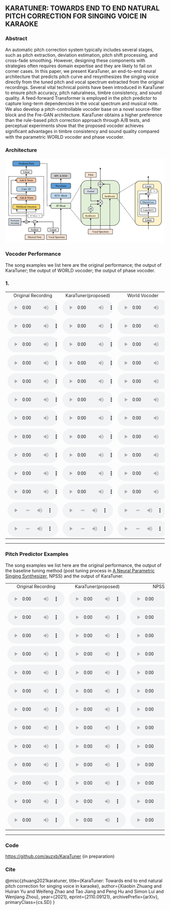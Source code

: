 ## KARATUNER: TOWARDS END TO END NATURAL PITCH CORRECTION FOR SINGING VOICE IN KARAOKE

### Abstract

An automatic pitch correction system typically includes several stages, such as pitch extraction, deviation estimation, pitch shift processing, and cross-fade smoothing. However, designing these components with strategies often requires domain expertise and they are likely to fail on corner cases. In this paper, we present KaraTuner, an end-to-end neural architecture that predicts pitch curve and resynthesizes the singing voice directly from the tuned pitch and vocal spectrum extracted from the original recordings. Several vital technical points have been introduced in KaraTuner to ensure pitch accuracy, pitch naturalness, timbre consistency, and sound quality. A feed-forward Transformer is employed in the pitch predictor to capture long-term dependencies in the vocal spectrum and musical note. We also develop a pitch-controllable vocoder base on a novel source-ﬁlter block and the Fre-GAN architecture. KaraTuner obtains a higher preference than the rule-based pitch correction approach through A/B tests, and perceptual experiments show that the proposed vocoder achieves signiﬁcant advantages in timbre consistency and sound quality compared with the parametric WORLD vocoder and phase vocoder.

### Architecture

![Architecture of KaraTuner](karatuner.png)

### Vocoder Performance

The song examples we list here are the original performance; the output of KaraTuner; the output of WORLD vocoder; the output of phase vocoder.

### 1.

<table style='text-align: center;'>
  <tbody>
    <tr>
      <td>Original Recording</td>
      <td>KaraTuner(proposed)</td>
      <td>World Vocoder</td>
      <td>Phase Vocoder</td>
    </tr>
    <tr>
      <td><audio controls="" style="width: 160px;height: 50px"><source src="audio/aiqingzhuanyi_vocal.mp3" type="audio/wav" /></audio></td>
      <td><audio controls="" style="width: 160px;height: 50px"><source src="audio/aiqingzhuanyi_ugc.mp3" type="audio/wav" /></audio></td>
      <td><audio controls="" style="width: 160px;height: 50px"><source src="audio/aiqingzhuanyi_world.mp3" type="audio/wav" /></audio></td>
      <td><audio controls="" style="width: 160px;height: 50px"><source src="audio/aiqingzhuanyi_pv.mp3" type="audio/wav" /></audio></td>
    </tr>
    <tr>
      <td><audio controls="" style="width: 160px;height: 50px"><source src="audio/87_0ea518d5a8395b86537e47ef80f9fafc598191ad_vocal.mp3" type="audio/wav" /></audio></td>
      <td><audio controls="" style="width: 160px;height: 50px"><source src="audio/87_0ea518d5a8395b86537e47ef80f9fafc598191ad_ugc.mp3" type="audio/wav" /></audio></td>
      <td><audio controls="" style="width: 160px;height: 50px"><source src="audio/87_0ea518d5a8395b86537e47ef80f9fafc598191ad_world.mp3" type="audio/wav" /></audio></td>
      <td><audio controls="" style="width: 160px;height: 50px"><source src="audio/87_0ea518d5a8395b86537e47ef80f9fafc598191ad_pv.mp3" type="audio/wav" /></audio></td>
    </tr>
    <tr>
      <td><audio controls="" style="width: 160px;height: 50px"><source src="audio/87_01a518d5fcf161b6537e47ef83f9fafc59812aaf_vocal.mp3" type="audio/wav" /></audio></td>
      <td><audio controls="" style="width: 160px;height: 50px"><source src="audio/87_01a518d5fcf161b6537e47ef83f9fafc59812aaf_ugc.mp3" type="audio/wav" /></audio></td>
      <td><audio controls="" style="width: 160px;height: 50px"><source src="audio/87_01a518d5fcf161b6537e47ef83f9fafc59812aaf_world.mp3" type="audio/wav" /></audio></td>
      <td><audio controls="" style="width: 160px;height: 50px"><source src="audio/87_01a518d5fcf161b6537e47ef83f9fafc59812aaf_pv.mp3" type="audio/wav" /></audio></td>
    </tr>
    <tr>
      <td><audio controls="" style="width: 160px;height: 50px"><source src="audio/87_1ca718d5ae2b05bc537e47ef83f9fafc5981feaf_vocal.mp3" type="audio/wav" /></audio></td>
      <td><audio controls="" style="width: 160px;height: 50px"><source src="audio/87_1ca718d5ae2b05bc537e47ef83f9fafc5981feaf_ugc.mp3" type="audio/wav" /></audio></td>
      <td><audio controls="" style="width: 160px;height: 50px"><source src="audio/87_1ca718d5ae2b05bc537e47ef83f9fafc5981feaf_world.mp3" type="audio/wav" /></audio></td>
      <td><audio controls="" style="width: 160px;height: 50px"><source src="audio/87_1ca718d5ae2b05bc537e47ef83f9fafc5981feaf_pv.mp3" type="audio/wav" /></audio></td>
    </tr>
    <tr>
      <td><audio controls="" style="width: 160px;height: 50px"><source src="audio/87_7ca518d56f93f6b8537e47ef80f9fafc59811fae_vocal.mp3" type="audio/wav" /></audio></td>
      <td><audio controls="" style="width: 160px;height: 50px"><source src="audio/87_7ca518d56f93f6b8537e47ef80f9fafc59811fae_ugc.mp3" type="audio/wav" /></audio></td>
      <td><audio controls="" style="width: 160px;height: 50px"><source src="audio/87_7ca518d56f93f6b8537e47ef80f9fafc59811fae_world.mp3" type="audio/wav" /></audio></td>
      <td><audio controls="" style="width: 160px;height: 50px"><source src="audio/87_7ca518d56f93f6b8537e47ef80f9fafc59811fae_pv.mp3" type="audio/wav" /></audio></td>
    </tr>
    <tr>
      <td><audio controls="" style="width: 160px;height: 50px"><source src="audio/87_41a518d59cc664f8537e47ef83f9fafc598140ac_vocal.mp3" type="audio/wav" /></audio></td>
      <td><audio controls="" style="width: 160px;height: 50px"><source src="audio/87_41a518d59cc664f8537e47ef83f9fafc598140ac_ugc.mp3" type="audio/wav" /></audio></td>
      <td><audio controls="" style="width: 160px;height: 50px"><source src="audio/87_41a518d59cc664f8537e47ef83f9fafc598140ac_world.mp3" type="audio/wav" /></audio></td>
      <td><audio controls="" style="width: 160px;height: 50px"><source src="audio/87_41a518d59cc664f8537e47ef83f9fafc598140ac_pv.mp3" type="audio/wav" /></audio></td>
    </tr>
    <tr>
      <td><audio controls="" style="width: 160px;height: 50px"><source src="audio/87_46b118d5ef95b69c537e47ef80f9fafc5981d2ae_vocal.mp3" type="audio/wav" /></audio></td>
      <td><audio controls="" style="width: 160px;height: 50px"><source src="audio/87_46b118d5ef95b69c537e47ef80f9fafc5981d2ae_ugc.mp3" type="audio/wav" /></audio></td>
      <td><audio controls="" style="width: 160px;height: 50px"><source src="audio/87_46b118d5ef95b69c537e47ef80f9fafc5981d2ae_world.mp3" type="audio/wav" /></audio></td>
      <td><audio controls="" style="width: 160px;height: 50px"><source src="audio/87_46b118d5ef95b69c537e47ef80f9fafc5981d2ae_pv.mp3" type="audio/wav" /></audio></td>
    </tr>
    <tr>
      <td><audio controls="" style="width: 160px;height: 50px"><source src="audio/87_78a718d55a56beae537e47ef83f9fafc598151af_vocal.mp3" type="audio/wav" /></audio></td>
      <td><audio controls="" style="width: 160px;height: 50px"><source src="audio/87_78a718d55a56beae537e47ef83f9fafc598151af_ugc.mp3" type="audio/wav" /></audio></td>
      <td><audio controls="" style="width: 160px;height: 50px"><source src="audio/87_78a718d55a56beae537e47ef83f9fafc598151af_world.mp3" type="audio/wav" /></audio></td>
      <td><audio controls="" style="width: 160px;height: 50px"><source src="audio/87_78a718d55a56beae537e47ef83f9fafc598151af_pv.mp3" type="audio/wav" /></audio></td>
    </tr>
    <tr>
      <td><audio controls="" style="width: 160px;height: 50px"><source src="audio/87_d3a418d57bf39f9e537e47ef80f9fafc59811caf_vocal.mp3" type="audio/wav" /></audio></td>
      <td><audio controls="" style="width: 160px;height: 50px"><source src="audio/87_d3a418d57bf39f9e537e47ef80f9fafc59811caf_ugc.mp3" type="audio/wav" /></audio></td>
      <td><audio controls="" style="width: 160px;height: 50px"><source src="audio/87_d3a418d57bf39f9e537e47ef80f9fafc59811caf_world.mp3" type="audio/wav" /></audio></td>
      <td><audio controls="" style="width: 160px;height: 50px"><source src="audio/87_d3a418d57bf39f9e537e47ef80f9fafc59811caf_pv.mp3" type="audio/wav" /></audio></td>
    </tr>
    <tr>
      <td><audio controls="" style="width: 160px;height: 50px"><source src="audio/87_dea518d549e0f695537e47ef80f9fafc59810eae_vocal.mp3" type="audio/wav" /></audio></td>
      <td><audio controls="" style="width: 160px;height: 50px"><source src="audio/87_dea518d549e0f695537e47ef80f9fafc59810eae_ugc.mp3" type="audio/wav" /></audio></td>
      <td><audio controls="" style="width: 160px;height: 50px"><source src="audio/87_dea518d549e0f695537e47ef80f9fafc59810eae_world.mp3" type="audio/wav" /></audio></td>
      <td><audio controls="" style="width: 160px;height: 50px"><source src="audio/87_dea518d549e0f695537e47ef80f9fafc59810eae_pv.mp3" type="audio/wav" /></audio></td>
    </tr>
    <tr>
      <td><audio controls="" style="width: 160px;height: 50px"><source src="audio/87_0dbd18d5623291a9537e47ef80f9fafc59815bad_vocal.mp3" type="audio/wav" /></audio></td>
      <td><audio controls="" style="width: 160px;height: 50px"><source src="audio/87_0dbd18d5623291a9537e47ef80f9fafc59815bad_ugc.mp3" type="audio/wav" /></audio></td>
      <td><audio controls="" style="width: 160px;height: 50px"><source src="audio/87_0dbd18d5623291a9537e47ef80f9fafc59815bad_world.mp3" type="audio/wav" /></audio></td>
      <td><audio controls="" style="width: 160px;height: 50px"><source src="audio/87_0dbd18d5623291a9537e47ef80f9fafc59815bad_pv.mp3" type="audio/wav" /></audio></td>
    </tr>
    <tr>
      <td><audio controls="" style="width: 160px;height: 50px"><source src="audio/qingfeideyi_vocal.mp3" type="audio/wav" /></audio></td>
      <td><audio controls="" style="width: 160px;height: 50px"><source src="audio/qingfeideyi_ugc.mp3" type="audio/wav" /></audio></td>
      <td><audio controls="" style="width: 160px;height: 50px"><source src="audio/qingfeideyi_world.mp3" type="audio/wav" /></audio></td>
      <td><audio controls="" style="width: 160px;height: 50px"><source src="audio/qingfeideyi_pv.mp3" type="audio/wav" /></audio></td>
    </tr>
    <tr>
      <td><audio controls="" style="width: 160px;height: 50px"><source src="audio/87_3ea218d54bf93fba537e47ef80f9fafc5981e9ac_vocal.mp3" type="audio/wav" /></audio></td>
      <td><audio controls="" style="width: 160px;height: 50px"><source src="audio/87_3ea218d54bf93fba537e47ef80f9fafc5981e9ac_ugc.mp3" type="audio/wav" /></audio></td>
      <td><audio controls="" style="width: 160px;height: 50px"><source src="audio/87_3ea218d54bf93fba537e47ef80f9fafc5981e9ac_world.mp3" type="audio/wav" /></audio></td>
      <td><audio controls="" style="width: 160px;height: 50px"><source src="audio/87_3ea218d54bf93fba537e47ef80f9fafc5981e9ac_pv.mp3" type="audio/wav" /></audio></td>
    </tr>
  </tbody>
</table>
<hr>

### Pitch Predictor Examples

The song examples we list here are the original performance, the output of the baseline tuning method (post tuning process in [A Neural Parametric Singing Synthesizer](https://arxiv.org/abs/1704.03809), NPSS) and the output of KaraTuner.

<table style='text-align: center;'>
  <tbody>
    <tr>
      <td>Original Recording</td>
      <td>KaraTuner(proposed)</td>
      <td>NPSS</td>
    </tr>
    <tr>
      <td><audio controls="" style="width: 180px;height: 50px"><source src="audio/aiqingzhuanyi_vocal.mp3" type="audio/wav" /></audio></td>
      <td><audio controls="" style="width: 180px;height: 50px"><source src="audio/aiqingzhuanyi_ugc.mp3" type="audio/wav" /></audio></td>
      <td><audio controls="" style="width: 180px;height: 50px"><source src="audio/aiqingzhuanyi_npss.mp3" type="audio/wav" /></audio></td>
    </tr>
    <tr>
      <td><audio controls="" style="width: 180px;height: 50px"><source src="audio/87_0ea518d5a8395b86537e47ef80f9fafc598191ad_vocal.mp3" type="audio/wav" /></audio></td>
      <td><audio controls="" style="width: 180px;height: 50px"><source src="audio/87_0ea518d5a8395b86537e47ef80f9fafc598191ad_ugc.mp3" type="audio/wav" /></audio></td>
      <td><audio controls="" style="width: 180px;height: 50px"><source src="audio/87_0ea518d5a8395b86537e47ef80f9fafc598191ad_npss.mp3" type="audio/wav" /></audio></td>
    </tr>
    <tr>
      <td><audio controls="" style="width: 180px;height: 50px"><source src="audio/87_01a518d5fcf161b6537e47ef83f9fafc59812aaf_vocal.mp3" type="audio/wav" /></audio></td>
      <td><audio controls="" style="width: 180px;height: 50px"><source src="audio/87_01a518d5fcf161b6537e47ef83f9fafc59812aaf_ugc.mp3" type="audio/wav" /></audio></td>
      <td><audio controls="" style="width: 180px;height: 50px"><source src="audio/87_01a518d5fcf161b6537e47ef83f9fafc59812aaf_npss.mp3" type="audio/wav" /></audio></td>
    </tr>
    <tr>
      <td><audio controls="" style="width: 180px;height: 50px"><source src="audio/87_1ca718d5ae2b05bc537e47ef83f9fafc5981feaf_vocal.mp3" type="audio/wav" /></audio></td>
      <td><audio controls="" style="width: 180px;height: 50px"><source src="audio/87_1ca718d5ae2b05bc537e47ef83f9fafc5981feaf_ugc.mp3" type="audio/wav" /></audio></td>
      <td><audio controls="" style="width: 180px;height: 50px"><source src="audio/87_1ca718d5ae2b05bc537e47ef83f9fafc5981feaf_npss.mp3" type="audio/wav" /></audio></td>
    </tr>
    <tr>
      <td><audio controls="" style="width: 180px;height: 50px"><source src="audio/87_7ca518d56f93f6b8537e47ef80f9fafc59811fae_vocal.mp3" type="audio/wav" /></audio></td>
      <td><audio controls="" style="width: 180px;height: 50px"><source src="audio/87_7ca518d56f93f6b8537e47ef80f9fafc59811fae_ugc.mp3" type="audio/wav" /></audio></td>
      <td><audio controls="" style="width: 180px;height: 50px"><source src="audio/87_7ca518d56f93f6b8537e47ef80f9fafc59811fae_npss.mp3" type="audio/wav" /></audio></td>
    </tr>
    <tr>
      <td><audio controls="" style="width: 180px;height: 50px"><source src="audio/87_41a518d59cc664f8537e47ef83f9fafc598140ac_vocal.mp3" type="audio/wav" /></audio></td>
      <td><audio controls="" style="width: 180px;height: 50px"><source src="audio/87_41a518d59cc664f8537e47ef83f9fafc598140ac_ugc.mp3" type="audio/wav" /></audio></td>
      <td><audio controls="" style="width: 180px;height: 50px"><source src="audio/87_41a518d59cc664f8537e47ef83f9fafc598140ac_npss.mp3" type="audio/wav" /></audio></td>
    </tr>
    <tr>
      <td><audio controls="" style="width: 180px;height: 50px"><source src="audio/87_46b118d5ef95b69c537e47ef80f9fafc5981d2ae_vocal.mp3" type="audio/wav" /></audio></td>
      <td><audio controls="" style="width: 180px;height: 50px"><source src="audio/87_46b118d5ef95b69c537e47ef80f9fafc5981d2ae_ugc.mp3" type="audio/wav" /></audio></td>
      <td><audio controls="" style="width: 180px;height: 50px"><source src="audio/87_46b118d5ef95b69c537e47ef80f9fafc5981d2ae_npss.mp3" type="audio/wav" /></audio></td>
    </tr>
    <tr>
      <td><audio controls="" style="width: 180px;height: 50px"><source src="audio/87_78a718d55a56beae537e47ef83f9fafc598151af_vocal.mp3" type="audio/wav" /></audio></td>
      <td><audio controls="" style="width: 180px;height: 50px"><source src="audio/87_78a718d55a56beae537e47ef83f9fafc598151af_ugc.mp3" type="audio/wav" /></audio></td>
      <td><audio controls="" style="width: 180px;height: 50px"><source src="audio/87_78a718d55a56beae537e47ef83f9fafc598151af_npss.mp3" type="audio/wav" /></audio></td>
    </tr>
    <tr>
      <td><audio controls="" style="width: 180px;height: 50px"><source src="audio/87_d3a418d57bf39f9e537e47ef80f9fafc59811caf_vocal.mp3" type="audio/wav" /></audio></td>
      <td><audio controls="" style="width: 180px;height: 50px"><source src="audio/87_d3a418d57bf39f9e537e47ef80f9fafc59811caf_ugc.mp3" type="audio/wav" /></audio></td>
      <td><audio controls="" style="width: 180px;height: 50px"><source src="audio/87_d3a418d57bf39f9e537e47ef80f9fafc59811caf_npss.mp3" type="audio/wav" /></audio></td>
    </tr>
    <tr>
      <td><audio controls="" style="width: 180px;height: 50px"><source src="audio/87_dea518d549e0f695537e47ef80f9fafc59810eae_vocal.mp3" type="audio/wav" /></audio></td>
      <td><audio controls="" style="width: 180px;height: 50px"><source src="audio/87_dea518d549e0f695537e47ef80f9fafc59810eae_ugc.mp3" type="audio/wav" /></audio></td>
      <td><audio controls="" style="width: 180px;height: 50px"><source src="audio/87_dea518d549e0f695537e47ef80f9fafc59810eae_npss.mp3" type="audio/wav" /></audio></td>
    </tr>
    <tr>
      <td><audio controls="" style="width: 180px;height: 50px"><source src="audio/87_0dbd18d5623291a9537e47ef80f9fafc59815bad_vocal.mp3" type="audio/wav" /></audio></td>
      <td><audio controls="" style="width: 180px;height: 50px"><source src="audio/87_0dbd18d5623291a9537e47ef80f9fafc59815bad_ugc.mp3" type="audio/wav" /></audio></td>
      <td><audio controls="" style="width: 180px;height: 50px"><source src="audio/87_0dbd18d5623291a9537e47ef80f9fafc59815bad_npss.mp3" type="audio/wav" /></audio></td>
    </tr>
    <tr>
      <td><audio controls="" style="width: 180px;height: 50px"><source src="audio/qingfeideyi_vocal.mp3" type="audio/wav" /></audio></td>
      <td><audio controls="" style="width: 180px;height: 50px"><source src="audio/qingfeideyi_ugc.mp3" type="audio/wav" /></audio></td>
      <td><audio controls="" style="width: 180px;height: 50px"><source src="audio/qingfeideyi_npss.mp3" type="audio/wav" /></audio></td>
    </tr>
    <tr>
      <td><audio controls="" style="width: 180px;height: 50px"><source src="audio/87_3ea218d54bf93fba537e47ef80f9fafc5981e9ac_vocal.mp3" type="audio/wav" /></audio></td>
      <td><audio controls="" style="width: 180px;height: 50px"><source src="audio/87_3ea218d54bf93fba537e47ef80f9fafc5981e9ac_ugc.mp3" type="audio/wav" /></audio></td>
      <td><audio controls="" style="width: 180px;height: 50px"><source src="audio/87_3ea218d54bf93fba537e47ef80f9fafc5981e9ac_npss.mp3" type="audio/wav" /></audio></td>
    </tr>
  </tbody>
</table>
<hr>

### Code

https://github.com/auzxb/KaraTuner (in preparation)

### Cite

@misc{zhuang2021karatuner,
      title={KaraTuner: Towards end to end natural pitch correction for singing voice in karaoke}, 
      author={Xiaobin Zhuang and Huiran Yu and Weifeng Zhao and Tao Jiang and Peng Hu and Simon Lui and Wenjiang Zhou},
      year={2021},
      eprint={2110.09121},
      archivePrefix={arXiv},
      primaryClass={cs.SD}
}




